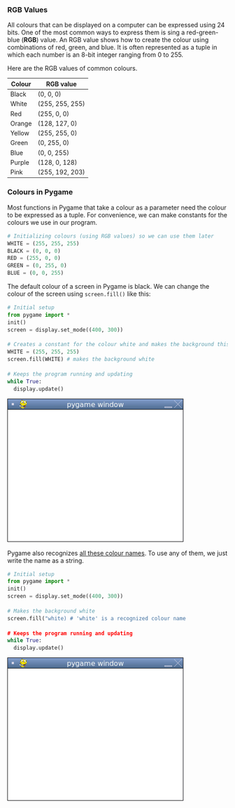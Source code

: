 ### RGB Values

All colours that can be displayed on a computer can be expressed using 24 bits. One of the most common ways to express them is sing a red-green-blue (**RGB**) value. An RGB value shows how to create the colour using combinations of red, green, and blue. It is often represented as a tuple in which each number is an 8-bit integer ranging from 0 to 255.

Here are the RGB values of common colours.

| Colour | RGB value       |
| ------ | --------------- |
| Black  | (0, 0, 0)       |
| White  | (255, 255, 255) |
| Red    | (255, 0, 0)     |
| Orange | (128, 127, 0)   |
| Yellow | (255, 255, 0)   |
| Green  | (0, 255, 0)     |
| Blue   | (0, 0, 255)     |
| Purple | (128, 0, 128)   |
| Pink   | (255, 192, 203) |

### Colours in Pygame

Most functions in Pygame that take a colour as a parameter need the colour to be expressed as a tuple. For convenience, we can make constants for the colours we use in our program.

```python
# Initializing colours (using RGB values) so we can use them later
WHITE = (255, 255, 255)
BLACK = (0, 0, 0)
RED = (255, 0, 0)
GREEN = (0, 255, 0)
BLUE = (0, 0, 255)
```

The default colour of a screen in Pygame is black. We can change the colour of the screen using `screen.fill()` like this:

```python
# Initial setup
from pygame import *
init()
screen = display.set_mode((400, 300))

# Creates a constant for the colour white and makes the background this colour
WHITE = (255, 255, 255)
screen.fill(WHITE) # makes the background white

# Keeps the program running and updating
while True:
  display.update()
```

![](../Images/Pygame_Screen_Colour.png)

Pygame also recognizes [all these colour names](https://www.tcl.tk/man/tcl/TkCmd/colors.html). To use any of them, we just write the name as a string.

```python
# Initial setup
from pygame import *
init()
screen = display.set_mode((400, 300))

# Makes the background white
screen.fill("white) # 'white' is a recognized colour name

# Keeps the program running and updating
while True:
  display.update()
```

![](../Images/Pygame_Screen_Colour.png)
